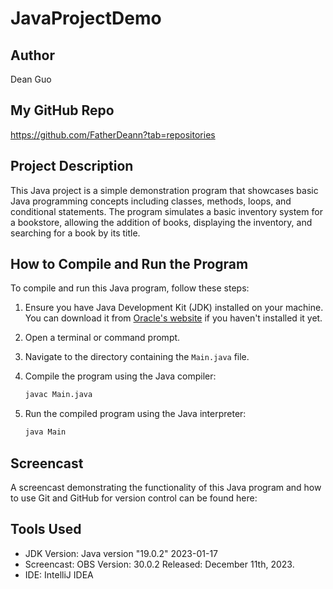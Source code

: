 
# JavaProjectDemo

## Author
Dean Guo

## My GitHub Repo

https://github.com/FatherDeann?tab=repositories

## Project Description
This Java project is a simple demonstration program that showcases basic Java programming concepts including classes, methods, loops, and conditional statements. The program simulates a basic inventory system for a bookstore, allowing the addition of books, displaying the inventory, and searching for a book by its title.

## How to Compile and Run the Program

To compile and run this Java program, follow these steps:

1. Ensure you have Java Development Kit (JDK) installed on your machine. You can download it from [Oracle's website](https://www.oracle.com/java/technologies/javase-downloads.html) if you haven't installed it yet.

2. Open a terminal or command prompt.

3. Navigate to the directory containing the `Main.java` file.

4. Compile the program using the Java compiler:
    ```bash
    javac Main.java
    ```

5. Run the compiled program using the Java interpreter:
    ```bash
    java Main
    ```

## Screencast
A screencast demonstrating the functionality of this Java program and how to use Git and GitHub for version control can be found here: 

## Tools Used
- JDK Version: Java version "19.0.2" 2023-01-17
- Screencast: OBS Version: 30.0.2 Released: December 11th, 2023.
- IDE: IntelliJ IDEA
